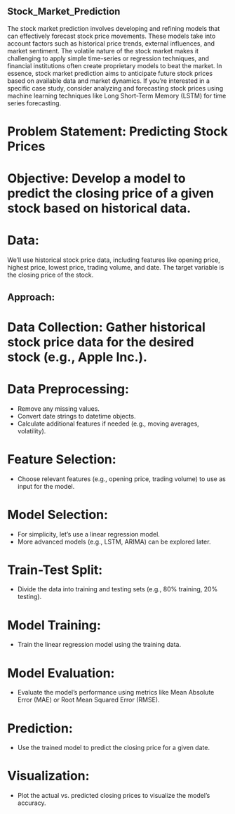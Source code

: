 ## Stock_Market_Prediction
The stock market prediction involves developing and refining models that can effectively forecast stock price movements. These models take into account factors such as historical price trends, external influences, and market sentiment. The volatile nature of the stock market makes it challenging to apply simple time-series or regression techniques, and financial institutions often create proprietary models to beat the market. In essence, stock market prediction aims to anticipate future stock prices based on available data and market dynamics. If you’re interested in a specific case study, consider analyzing and forecasting stock prices using machine learning techniques like Long Short-Term Memory (LSTM) for time series forecasting.

# Problem Statement: Predicting Stock Prices

# Objective: Develop a model to predict the closing price of a given stock based on historical data.

# Data:

We’ll use historical stock price data, including features like opening price, highest price, lowest price, trading volume, and date.
The target variable is the closing price of the stock.

## Approach:
# Data Collection: Gather historical stock price data for the desired stock (e.g., Apple Inc.).
# Data Preprocessing:
* Remove any missing values.
* Convert date strings to datetime objects.
* Calculate additional features if needed (e.g., moving averages, volatility).
# Feature Selection:
* Choose relevant features (e.g., opening price, trading volume) to use as input for the model.
# Model Selection:
* For simplicity, let’s use a linear regression model.
* More advanced models (e.g., LSTM, ARIMA) can be explored later.

# Train-Test Split:
* Divide the data into training and testing sets (e.g., 80% training, 20% testing).
# Model Training:
* Train the linear regression model using the training data.
# Model Evaluation:
* Evaluate the model’s performance using metrics like Mean Absolute Error (MAE) or Root Mean Squared Error (RMSE).
# Prediction:
* Use the trained model to predict the closing price for a given date.
# Visualization:
* Plot the actual vs. predicted closing prices to visualize the model’s accuracy.
